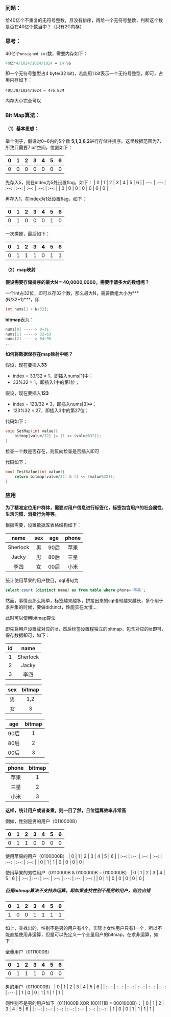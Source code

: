 ### 问题：

给40亿个不重复的无符号整数，且没有排序，再给一个无符号整数，判断这个数是否在40亿个数当中？（只有2G内存）

### 思考：

40亿个`unsigned int`数，需要内存如下：

```mathematica
40亿*4/1024/1024/1024 = 14.9G
```

即一个无符号整型占4 byte(32 bit)，若能用1 bit表示一个无符号整型，即可，占用内存如下：

```
40亿/8/1024/1024 = 476.83M
```

内存大小完全可以

### Bit Map算法：

#### （1）基本思想：

举个例子，假设对0~6内的5个数 **5,1,3,6,2**进行存储并排序。这里数据范围为7，所致只需要7 bit空间，位置如下：

|  0   | 1    | 2    |  3   | 4    | 5    | 6 |
| :--: | :--: | :--: | :--: | :--: | :--: | :--: |
| 0 | 0 | 0 | 0 | 0 | 0 | 0 |

先存入5，则在index为5处设置flag，如下：
|  0   | 1    | 2    |  3   | 4    | 5    | 6 |
| :--: | :--: | :--: | :--: | :--: | :--: | :--: |
| 0 | 0 | 0 | 0 | 0 | 0 | 0 |

再存入1，在index为1处设置flag，如下：

|  0   |  1   |  2   |  3   |  4   |  5   |  6   |
| :--: | :--: | :--: | :--: | :--: | :--: | :--: |
|  0   |  1   |  0   |  0   |  0   |  1   |  0   |

一次类推，最后如下：

|  0   |  1   |  2   |  3   |  4   |  5   |  6   |
| :--: | :--: | :--: | :--: | :--: | :--: | :--: |
|  0   |  1   |  1   |  1   |  0   |  1   |  1   |

#### （2）map映射

**假设需要存储排序的最大N = 40,0000,0000，需要申请多大的数组呢？**

一个int占32位，即可以存32个数，那么最大N，需要数组大小为***(N/32+1)***，即

```c
int nums[1 + N/32];
```

**bitmap**表为：

```c
nums[0] -----> 0~31
nums[1] -----> 32~63
nums[2] -----> 64~95
...
```

**如何将数据保存在map映射中呢？**

假设，现在要插入**33**

- index = 33/32 = 1，即插入nums[1]中；
- 33%32 = 1，即插入1中的第1位；

假设，现在要插入**123**

- index = 123/32 = 3，即插入nums[3]中；
- 123%32 = 27，即插入3中的第27位；

代码如下：

```c
void SetMap(int value){
    bitmap[value/32] |= (1 << (value%32));
}
```

检查一个数是否存在，则反向检查是否插入即可

代码如下：

```c
bool TestValue(int value){
    return bitmap[value/32] & (1 << (value%32));
}
```

### 应用

**为了精准定位用户群体，需要对用户信息进行标签化，标签包含用户的社会属性、生活习惯、消费行为等等。**

根据需要，设置数据库表格结构如下：

| name     | sex  | age  | phone  |
| :------: | :--: | :--: | :----: |
| Sherlock | 男   | 90后  | 苹果 |
| Jacky | 男 | 80后 |三星|
| 李四 | 女 | 00后 |小米|

统计使用苹果的用户数目，sql语句为

```sql
select count (distinct name) as from table where phone='苹果';
```

然而，事情没那么简单，标签越来越多，拼接出来的sql语句越来越长，多个用于求并集的时候，要做didtinct，性能实在太慢...

此时可以使用bitmap算法

即先将用户设置成对应的id，然后标签设置程独立的bitmap，包含对应的id即可，保存数据即可，如下：

|    id  | name     |
| :--: | :--: |
| 1 | Sherlock |
| 2 | Jacky |
| 3 | 李四 |

| sex  | bitmap |
| :--: | :----: |
|  男  |  1,2   |
|  女  |   3    |

| age  | bitmap |
| :--: | :----: |
| 90后 | 1 |
| 80后 | 2 |
|00后 | 3 |

| phone | bitmap |
| :---: | :---: |
| 苹果 | 1 |
| 三星 | 2 |
| 小米 | 3 |

**这样，统计用户或者查重，则一目了然，且位运算效率非常高**

例如，性别是男的用户（0110000B）

|  0   |  1   |  2   |  3   |  4   |  5   |  6   |
| :--: | :--: | :--: | :--: | :--: | :--: | :--: |
|  0   |  1   |  1   |  0   |  0   |  0   |  0   |

使用苹果的用户（0100000B）
|  0   |  1   |  2   |  3   |  4   |  5   |  6   |
| :--: | :--: | :--: | :--: | :--: | :--: | :--: |
|  0   |  1   |  1   |  0   |  0   |  0   |  0   |

使用苹果的男性用户（0110000B & 0100000B = 0100000B）
|  0   |  1   |  2   |  3   |  4   |  5   |  6   |
| :--: | :--: | :--: | :--: | :--: | :--: | :--: |
|  0   |  1   |  0   |  0   |  0   |  0   |  0   |

##### 但是bitmap算法不支持非运算，即如果查找性别不是男的用户，则会出错
|  0   |  1   |  2   |  3   |  4   |  5   |  6   |
| :--: | :--: | :--: | :--: | :--: | :--: | :--: |
|  1   |  0   |  0   |  1   |  1   |  1   |  1   |

如上，查找出的，性别不是男的用户有4个，实际上女性用户只有1一个，所以不能直接使用非运算，但是可以先定义一个全量用户的bitmap，在求非运算，如下：

全量用户（0111000B）

|  0   |  1   |  2   |  3   |  4   |  5   |  6   |
| :--: | :--: | :--: | :--: | :--: | :--: | :--: |
|  0   |  1   |  1   |  1   |  0   |  0   |  0   |
男的用户（0110000B）
|  0   |  1   |  2   |  3   |  4   |  5   |  6   |
| :--: | :--: | :--: | :--: | :--: | :--: | :--: |
|  1   |  0   |  0   |  1   |  1   |  1   |  1   |

则性别不是男的用户如下（0111000B XOR 1001111B = 0001000B）：
|  0   |  1   |  2   |  3   |  4   |  5   |  6   |
| :--: | :--: | :--: | :--: | :--: | :--: | :--: |
|  1   |  0   |  0   |  1   |  1   |  1   |  1   |





